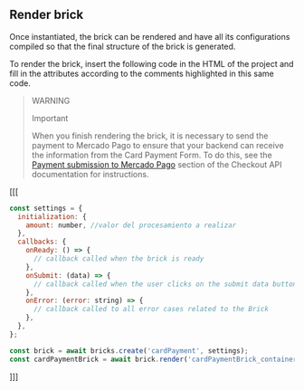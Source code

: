 ## Render brick

Once instantiated, the brick can be rendered and have all its configurations compiled so that the final structure of the brick is generated.

To render the brick, insert the following code in the HTML of the project and fill in the attributes according to the comments highlighted in this same code.

> WARNING
>
> Important
>
> When you finish rendering the brick, it is necessary to send the payment to Mercado Pago to ensure that your backend can receive the information from the Card Payment Form. To do this, see the [Payment submission to Mercado Pago](/developers/en/docs/checkout-api/payment-methods/receiving-payment-by-card#bookmark_payment_submission_to_mercado_pago) section of the Checkout API documentation for instructions.

[[[
```javascript
const settings = {
  initialization: {
    amount: number, //valor del procesamiento a realizar
  },
  callbacks: {
    onReady: () => {
      // callback called when the brick is ready
    },
    onSubmit: (data) => {
      // callback called when the user clicks on the submit data button
    },
    onError: (error: string) => { 
      // callback called to all error cases related to the Brick
    },
  },
};

const brick = await bricks.create('cardPayment', settings);
const cardPaymentBrick = await brick.render('cardPaymentBrick_container');
```
]]]